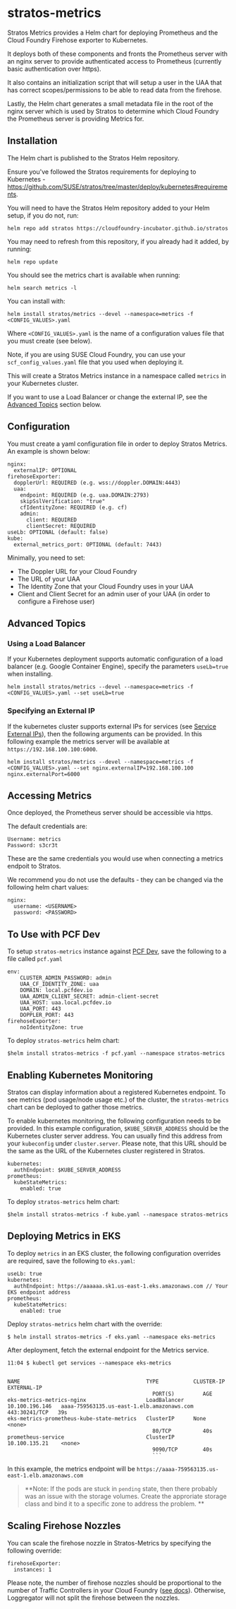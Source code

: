 # stratos-metrics

Stratos Metrics provides a Helm chart for deploying Prometheus and the Cloud Foundry Firehose exporter to Kubernetes.

It deploys both of these components and fronts the Prometheus server with an nginx server to provide authenticated access to Prometheus (currently basic authentication over https).

It also contains an initialization script that will setup a user in the UAA that has correct scopes/permissions to be able to read data from the firehose.

Lastly, the Helm chart generates a small metadata file in the root of the nginx server which is used by Stratos to determine which Cloud Foundry the Prometheus server is providing Metrics for.

## Installation

The Helm chart is published to the Stratos Helm repository.

Ensure you've followed the Stratos requirements for deploying to Kubernetes - https://github.com/SUSE/stratos/tree/master/deploy/kubernetes#requirements.

You will need to have the Stratos Helm repository added to your Helm setup, if you do not, run:

```
helm repo add stratos https://cloudfoundry-incubator.github.io/stratos
```

You may need to refresh from this repository, if you already had it added, by running:

```
helm repo update
```

You should see the metrics chart is available when running:

```
helm search metrics -l
```

You can install with:

```
helm install stratos/metrics --devel --namespace=metrics -f <CONFIG_VALUES>.yaml
```

Where `<CONFIG_VALUES>.yaml` is the name of a configuration values file that you must create (see below).

Note, if you are using SUSE Cloud Foundry, you can use your `scf_config_values.yaml` file that you used when deploying it.

This will create a Stratos Metrics instance in a namespace called `metrics` in your Kubernetes cluster.

If you want to use a Load Balancer or change the external IP, see the [Advanced Topics](#advanced-topics) section below.

## Configuration

You must create a yaml configuration file in order to deploy Stratos Metrics. An example is shown below:

```
nginx:
  externalIP: OPTIONAL
firehoseExporter:
  dopplerUrl: REQUIRED (e.g. wss://doppler.DOMAIN:4443)
  uaa:
    endpoint: REQUIRED (e.g. uaa.DOMAIN:2793)
    skipSslVerification: "true"
    cfIdentityZone: REQUIRED (e.g. cf)
    admin:
      client: REQUIRED
      clientSecret: REQUIRED
useLb: OPTIONAL (default: false)
kube:
  external_metrics_port: OPTIONAL (default: 7443)

```

Minimally, you need to set:

- The Doppler URL for your Cloud Foundry
- The URL of your UAA
- The Identity Zone that your Cloud Foundry uses in your UAA
- Client and Client Secret for an admin user of your UAA (in order to configure a Firehose user)

## Advanced Topics
### Using a Load Balancer
If your Kubernetes deployment supports automatic configuration of a load balancer (e.g. Google Container Engine), specify the parameters `useLb=true` when installing.

```
helm install stratos/metrics --devel --namespace=metrics -f <CONFIG_VALUES>.yaml --set useLb=true
```

### Specifying an External IP

If the kubernetes cluster supports external IPs for services (see [ Service External IPs](https://kubernetes.io/docs/concepts/services-networking/service/#external-ips)), then the following arguments can be provided. In this following example the metrics server will be available at `https://192.168.100.100:6000`.

```
helm install stratos/metrics --devel --namespace=metrics -f <CONFIG_VALUES>.yaml --set nginx.externalIP=192.168.100.100 nginx.externalPort=6000
```

## Accessing Metrics

Once deployed, the Prometheus server should be accessible via https.

The default credentials are:

```
Username: metrics
Password: s3cr3t
```

These are the same credentials you would use when connecting a metrics endpoit to Stratos.

We recommend you do not use the defaults - they can be changed via the following helm chart values:

```
nginx:
  username: <USERNAME>
  password: <PASSWORD>

```

## To Use with PCF Dev
To setup `stratos-metrics` instance against [PCF Dev](), save the following to a file called `pcf.yaml`
```
env:
    CLUSTER_ADMIN_PASSWORD: admin
    UAA_CF_IDENTITY_ZONE: uaa
    DOMAIN: local.pcfdev.io
    UAA_ADMIN_CLIENT_SECRET: admin-client-secret
    UAA_HOST: uaa.local.pcfdev.io
    UAA_PORT: 443
    DOPPLER_PORT: 443
firehoseExporter:
    noIdentityZone: true
```

To deploy `stratos-metrics` helm chart:
```
$helm install stratos-metrics -f pcf.yaml --namespace stratos-metrics
```

## Enabling Kubernetes Monitoring
Stratos can display information about a registered Kubernetes endpoint. To see metrics (pod usage/node usage etc.) of the cluster, the `stratos-metrics` chart can be deployed to gather those metrics.

To enable kubernetes monitoring, the following configuration needs to be provided. In this example configuration, `$KUBE_SERVER_ADDRESS` should be the Kubernetes cluster server address. You can usually find this address from your `kubeconfig` under `cluster.server`.
Please note, that this URL should be the same as the URL of the Kubernetes cluster registered in Stratos.

```
kubernetes:
  authEndpoint: $KUBE_SERVER_ADDRESS
prometheus:
  kubeStateMetrics:    
    enabled: true
```

To deploy `stratos-metrics` helm chart:
```
$helm install stratos-metrics -f kube.yaml --namespace stratos-metrics
```

## Deploying Metrics in EKS


To deploy `metrics` in an EKS cluster, the following configuration overrides are required, save the following to `eks.yaml`:
```
useLb: true
kubernetes:
  authEndpoint: https://aaaaaa.sk1.us-east-1.eks.amazonaws.com // Your EKS endpoint address
prometheus:
  kubeStateMetrics:    
    enabled: true
```

Deploy `stratos-metrics` helm chart with the override:
```
$ helm install stratos-metrics -f eks.yaml --namespace eks-metrics
```

After deployment, fetch the external endpoint for the Metrics service.
```
11:04 $ kubectl get services --namespace eks-metrics                                                  
                                                                                                      

NAME                                        TYPE           CLUSTER-IP       EXTERNAL-IP               
                                              PORT(S)         AGE                                     
eks-metrics-metrics-nginx                   LoadBalancer   10.100.196.146   aaaa-759563135.us-east-1.elb.amazonaws.com   443:30241/TCP   39s                                     
eks-metrics-prometheus-kube-state-metrics   ClusterIP      None             <none>                    
                                              80/TCP          40s                                     
prometheus-service                          ClusterIP      10.100.135.21    <none>                    
                                              9090/TCP        40s                    
                                              ```
```
In this example, the metrics endpoint will be `https://aaaa-759563135.us-east-1.elb.amazonaws.com`

> **Note: If the pods are stuck in `pending` state, then there probably was an issue with the storage volumes. Create the approriate storage class and bind it to a specific zone to address the problem.
**

## Scaling Firehose Nozzles

You can scale the firehose nozzle in Stratos-Metrics by specifying the following override:
```
firehoseExporter:
  instances: 1
```

Please note, the number of firehose nozzles should be proportional to the number of Traffic Controllers in your Cloud Foundry ([see docs](https://docs.cloudfoundry.org/loggregator/log-ops-guide.html)). Otherwise, Loggregator will not split the firehose between the nozzles.
